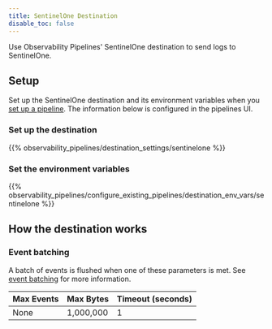 ```yaml
---
title: SentinelOne Destination
disable_toc: false
---
```


Use Observability Pipelines' SentinelOne destination to send logs to SentinelOne.

## Setup

Set up the SentinelOne destination and its environment variables when you [set up a pipeline][1]. The information below is configured in the pipelines UI.

### Set up the destination

{{% observability_pipelines/destination_settings/sentinelone %}}

### Set the environment variables

{{% observability_pipelines/configure_existing_pipelines/destination_env_vars/sentinelone %}}

## How the destination works

### Event batching

A batch of events is flushed when one of these parameters is met. See [event batching][2] for more information.

| Max Events     | Max Bytes       | Timeout (seconds)   |
|----------------|-----------------|---------------------|
| None           | 1,000,000       | 1                   |

[1]: https://app.datadoghq.com/observability-pipelines
[2]: /observability_pipelines/destinations/#event-batching